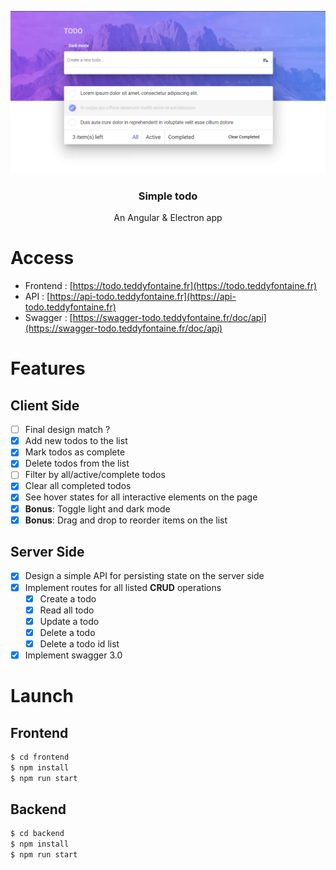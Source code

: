 <p align="center">
  <img src="assets/app.png" alt="current-app">
</p>

<h3 align="center">Simple todo</h3>

<p align="center">An Angular & Electron app</p>

# Access

- Frontend : [https://todo.teddyfontaine.fr](https://todo.teddyfontaine.fr)
- API : [https://api-todo.teddyfontaine.fr](https://api-todo.teddyfontaine.fr)
- Swagger : [https://swagger-todo.teddyfontaine.fr/doc/api](https://swagger-todo.teddyfontaine.fr/doc/api)

# Features

## Client Side

- [ ] Final design match ?
- [x] Add new todos to the list
- [x] Mark todos as complete
- [x] Delete todos from the list
- [ ] Filter by all/active/complete todos
- [x] Clear all completed todos
- [x] See hover states for all interactive elements on the page
- [x] **Bonus**: Toggle light and dark mode
- [x] **Bonus**: Drag and drop to reorder items on the list

## Server Side

- [x] Design a simple API for persisting state on the server side
- [x] Implement routes for all listed **CRUD** operations
  - [x] Create a todo
  - [x] Read all todo
  - [x] Update a todo
  - [x] Delete a todo
  - [x] Delete a todo id list
- [x] Implement swagger 3.0

# Launch

## Frontend

```bash
$ cd frontend
$ npm install
$ npm run start
```

## Backend

```bash
$ cd backend
$ npm install
$ npm run start
```
